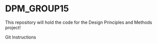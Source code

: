 # DPM_GROUP15
This repository will hold the code for the Design Principles and Methods project!

Git Instructions


